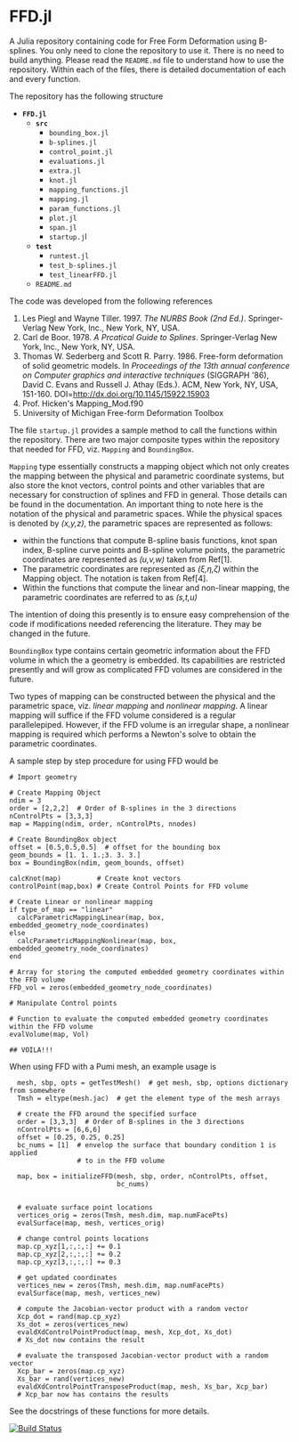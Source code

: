 # FFD.jl
A Julia repository containing code for Free Form Deformation using B-splines.
You only need to clone the repository to use it. There is no need to build
anything. Please read the `README.md` file to understand how to use the
repository. Within each of the files, there is detailed documentation of each
and every function.

The repository has the following structure

* **`FFD.jl`**
  * **`src`**
    * `bounding_box.jl`
    * `b-splines.jl`
    * `control_point.jl`
    * `evaluations.jl`
    * `extra.jl`
    * `knot.jl`
    * `mapping_functions.jl`
    * `mapping.jl`
    * `param_functions.jl`
    * `plot.jl`
    * `span.jl`
    * `startup.j`l
  * **`test`**
    * `runtest.jl`
    * `test_b-splines.jl`
    * `test_linearFFD.jl`
  * `README.md`

The code was developed from the following references

1.  Les Piegl and Wayne Tiller. 1997. *The NURBS Book (2nd Ed.)*.
Springer-Verlag New York, Inc., New York, NY, USA.
2.  Carl de Boor. 1978. *A Prcatical Guide to Splines*. Springer-Verlag
New York, Inc., New York, NY, USA.
3.  Thomas W. Sederberg and Scott R. Parry. 1986. Free-form deformation of solid
geometric models. In *Proceedings of the 13th annual conference on Computer
graphics and interactive techniques* (SIGGRAPH '86), David C. Evans and Russell
J. Athay (Eds.). ACM, New York, NY, USA, 151-160.
DOI=http://dx.doi.org/10.1145/15922.15903
4. Prof. Hicken's Mapping_Mod.f90
5. University of Michigan Free-form Deformation Toolbox

The file `startup.jl` provides a sample method to call the functions within the
repository. There are two major composite types within the repository that needed
for FFD, viz. `Mapping` and `BoundingBox`.

`Mapping` type essentially constructs a mapping object which not only creates the
mapping between the physical and parametric coordinate systems, but also store
the knot vectors, control points and other variables that are necessary for
construction of splines and FFD in general. Those details can be found in the
documentation. An important thing to note here is the notation of the physical
and parametric spaces. While the physical spaces is denoted by *(x,y,z)*, the
parametric spaces are represented as follows:

* within the functions that compute B-spline basis functions, knot span index,
B-spline curve points and B-spline volume points, the parametric coordinates are
represented as *(u,v,w)* taken from Ref[1].
* The parametric coordinates are represented as *(ξ,η,ζ)* within the Mapping
object. The notation is taken from Ref[4].
* Within the functions that compute the linear and non-linear mapping, the
parametric coordinates are referred to as *(s,t,u)*

The intention of doing this presently is to ensure easy comprehension of the
code if modifications needed referencing the literature. They may be changed in
the future.

`BoundingBox` type contains certain geometric information about the FFD volume
in which the a geometry is embedded. Its capabilities are restricted presently
and will grow as complicated FFD volumes are considered in the future.

Two types of mapping can be constructed between the physical and the parametric
space, viz. *linear mapping* and *nonlinear mapping*. A linear mapping will
suffice if the FFD volume considered is a regular parallelepiped. However, if
the FFD volume is an irregular shape, a nonlinear mapping is required which
performs a Newton's solve to obtain the parametric coordinates.

A sample step by step procedure for using FFD would be
```
# Import geometry

# Create Mapping Object
ndim = 3
order = [2,2,2]  # Order of B-splines in the 3 directions
nControlPts = [3,3,3]
map = Mapping(ndim, order, nControlPts, nnodes)

# Create BoundingBox object
offset = [0.5,0.5,0.5]  # offset for the bounding box
geom_bounds = [1. 1. 1.;3. 3. 3.]
box = BoundingBox(ndim, geom_bounds, offset)

calcKnot(map)         # Create knot vectors
controlPoint(map,box) # Create Control Points for FFD volume

# Create Linear or nonlinear mapping
if type_of_map == "linear"
  calcParametricMappingLinear(map, box, embedded_geometry_node_coordinates)
else
  calcParametricMappingNonlinear(map, box, embedded_geometry_node_coordinates)
end

# Array for storing the computed embedded geometry coordinates within the FFD volume
FFD_vol = zeros(embedded_geometry_node_coordinates)

# Manipulate Control points

# Function to evaluate the computed embedded geometry coordinates within the FFD volume
evalVolume(map, Vol)

## VOILA!!!
```

When using FFD with a Pumi mesh, an example usage is
```
  mesh, sbp, opts = getTestMesh()  # get mesh, sbp, options dictionary from somewhere
  Tmsh = eltype(mesh.jac)  # get the element type of the mesh arrays

  # create the FFD around the specified surface
  order = [3,3,3]  # Order of B-splines in the 3 directions
  nControlPts = [6,6,6]
  offset = [0.25, 0.25, 0.25]
  bc_nums = [1]  # envelop the surface that boundary condition 1 is applied
                 # to in the FFD volume

  map, box = initializeFFD(mesh, sbp, order, nControlPts, offset, 
                           bc_nums)


  # evaluate surface point locations
  vertices_orig = zeros(Tmsh, mesh.dim, map.numFacePts)
  evalSurface(map, mesh, vertices_orig)

  # change control points locations
  map.cp_xyz[1,:,:,:] += 0.1
  map.cp_xyz[2,:,:,:] += 0.2
  map.cp_xyz[3,:,:,:] += 0.3

  # get updated coordinates
  vertices_new = zeros(Tmsh, mesh.dim, map.numFacePts)
  evalSurface(map, mesh, vertices_new)

  # compute the Jacobian-vector product with a random vector
  Xcp_dot = rand(map.cp_xyz)
  Xs_dot = zeros(vertices_new)
  evaldXdControlPointProduct(map, mesh, Xcp_dot, Xs_dot)
  # Xs_dot now contains the result

  # evaluate the transposed Jacobian-vector product with a random vector
  Xcp_bar = zeros(map.cp_xyz)
  Xs_bar = rand(vertices_new)
  evaldXdControlPointTransposeProduct(map, mesh, Xs_bar, Xcp_bar)
  # Xcp_bar now has contains the results
```

See the docstrings of these functions for more details.

[![Build Status](https://travis-ci.org/OptimalDesignLab/FFD.jl.svg?branch=master)](https://travis-ci.org/OptimalDesignLab/FFD.jl)
